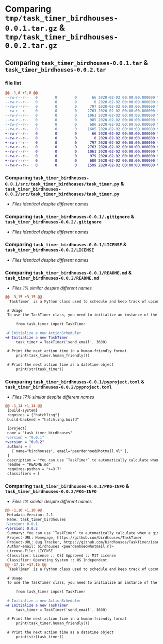 # Comparing `tmp/task_timer_birdhouses-0.0.1.tar.gz` & `tmp/task_timer_birdhouses-0.0.2.tar.gz`

## Comparing `task_timer_birdhouses-0.0.1.tar` & `task_timer_birdhouses-0.0.2.tar`

### file list

```diff
@@ -1,8 +1,8 @@
--rw-r--r--   0        0        0       66 2020-02-02 00:00:00.000000 task_timer_birdhouses-0.0.1/.gitattributes
--rw-r--r--   0        0        0        0 2020-02-02 00:00:00.000000 task_timer_birdhouses-0.0.1/src/task_timer_birdhouses/__init__.py
--rw-r--r--   0        0        0      797 2020-02-02 00:00:00.000000 task_timer_birdhouses-0.0.1/src/task_timer_birdhouses/task_timer.py
--rw-r--r--   0        0        0     2763 2020-02-02 00:00:00.000000 task_timer_birdhouses-0.0.1/.gitignore
--rw-r--r--   0        0        0     1061 2020-02-02 00:00:00.000000 task_timer_birdhouses-0.0.1/LICENSE
--rw-r--r--   0        0        0      985 2020-02-02 00:00:00.000000 task_timer_birdhouses-0.0.1/README.md
--rw-r--r--   0        0        0      680 2020-02-02 00:00:00.000000 task_timer_birdhouses-0.0.1/pyproject.toml
--rw-r--r--   0        0        0     1605 2020-02-02 00:00:00.000000 task_timer_birdhouses-0.0.1/PKG-INFO
+-rw-r--r--   0        0        0       66 2020-02-02 00:00:00.000000 task_timer_birdhouses-0.0.2/.gitattributes
+-rw-r--r--   0        0        0        0 2020-02-02 00:00:00.000000 task_timer_birdhouses-0.0.2/src/task_timer_birdhouses/__init__.py
+-rw-r--r--   0        0        0      797 2020-02-02 00:00:00.000000 task_timer_birdhouses-0.0.2/src/task_timer_birdhouses/task_timer.py
+-rw-r--r--   0        0        0     2763 2020-02-02 00:00:00.000000 task_timer_birdhouses-0.0.2/.gitignore
+-rw-r--r--   0        0        0     1061 2020-02-02 00:00:00.000000 task_timer_birdhouses-0.0.2/LICENSE
+-rw-r--r--   0        0        0      979 2020-02-02 00:00:00.000000 task_timer_birdhouses-0.0.2/README.md
+-rw-r--r--   0        0        0      680 2020-02-02 00:00:00.000000 task_timer_birdhouses-0.0.2/pyproject.toml
+-rw-r--r--   0        0        0     1599 2020-02-02 00:00:00.000000 task_timer_birdhouses-0.0.2/PKG-INFO
```

### Comparing `task_timer_birdhouses-0.0.1/src/task_timer_birdhouses/task_timer.py` & `task_timer_birdhouses-0.0.2/src/task_timer_birdhouses/task_timer.py`

 * *Files identical despite different names*

### Comparing `task_timer_birdhouses-0.0.1/.gitignore` & `task_timer_birdhouses-0.0.2/.gitignore`

 * *Files identical despite different names*

### Comparing `task_timer_birdhouses-0.0.1/LICENSE` & `task_timer_birdhouses-0.0.2/LICENSE`

 * *Files identical despite different names*

### Comparing `task_timer_birdhouses-0.0.1/README.md` & `task_timer_birdhouses-0.0.2/README.md`

 * *Files 1% similar despite different names*

```diff
@@ -3,15 +3,15 @@
 `TaskTimer` is a Python class used to schedule and keep track of upcoming actions. You can use `TaskTimer` to automatically calculate when a given action will be executed based on a specified duration in seconds.
 
 # Usage
 To use the TaskTimer class, you need to initialize an instance of the class with an action and the amount of seconds until the action will be executed.
 
     from task_timer import TaskTimer
 
-# Initialize a new ActionScheduler
+# Initialize a new TaskTimer
     task_timer = TaskTimer('send_email', 3600)
 
 # Print the next action time in a human-friendly format
     print(task_timer.human_friendly())
 
 # Print the next action time as a datetime object
     print(str(task_timer))
```

### Comparing `task_timer_birdhouses-0.0.1/pyproject.toml` & `task_timer_birdhouses-0.0.2/pyproject.toml`

 * *Files 17% similar despite different names*

```diff
@@ -1,14 +1,14 @@
 [build-system]
 requires = ["hatchling"]
 build-backend = "hatchling.build"
 
 [project]
 name = "task_timer_birdhouses"
-version = "0.0.1"
+version = "0.0.2"
 authors = [
   { name="birdhouses", email="peerdenhoed@hotmail.nl" },
 ]
 description = "You can use `TaskTimer` to automatically calculate when a given task will be executed based on a specified duration in seconds."
 readme = "README.md"
 requires-python = ">=3.7"
 classifiers = [
```

### Comparing `task_timer_birdhouses-0.0.1/PKG-INFO` & `task_timer_birdhouses-0.0.2/PKG-INFO`

 * *Files 1% similar despite different names*

```diff
@@ -1,10 +1,10 @@
 Metadata-Version: 2.1
 Name: task_timer_birdhouses
-Version: 0.0.1
+Version: 0.0.2
 Summary: You can use `TaskTimer` to automatically calculate when a given task will be executed based on a specified duration in seconds.
 Project-URL: Homepage, https://github.com/birdhouses/TaskTimer
 Project-URL: Bug Tracker, https://github.com/birdhouses/TaskTimer/issues
 Author-email: birdhouses <peerdenhoed@hotmail.nl>
 License-File: LICENSE
 Classifier: License :: OSI Approved :: MIT License
 Classifier: Operating System :: OS Independent
@@ -17,15 +17,15 @@
 `TaskTimer` is a Python class used to schedule and keep track of upcoming actions. You can use `TaskTimer` to automatically calculate when a given action will be executed based on a specified duration in seconds.
 
 # Usage
 To use the TaskTimer class, you need to initialize an instance of the class with an action and the amount of seconds until the action will be executed.
 
     from task_timer import TaskTimer
 
-# Initialize a new ActionScheduler
+# Initialize a new TaskTimer
     task_timer = TaskTimer('send_email', 3600)
 
 # Print the next action time in a human-friendly format
     print(task_timer.human_friendly())
 
 # Print the next action time as a datetime object
     print(str(task_timer))
```

